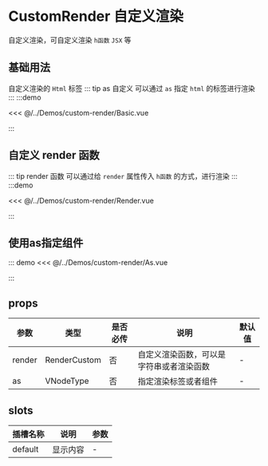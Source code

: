 # CustomRender 自定义渲染

自定义渲染，可自定义渲染  `h函数`  `JSX` 等

## 基础用法

自定义渲染的 `Html` 标签
::: tip as 自定义
可以通过 `as` 指定 `html` 的标签进行渲染
::: 
:::demo

<<< @/../Demos/custom-render/Basic.vue

:::

## 自定义 render 函数
::: tip render 函数
可以通过给 `render` 属性传入 `h函数` 的方式，进行渲染
:::
:::demo

<<< @/../Demos/custom-render/Render.vue

:::

<!-- ## 自定义 JSX
::: tip JSX
可以通过给 `render` 属性传入一个返回值为 `JSX` 的函数进行渲染
:::
:::demo

<<< @/../Demos/custom-render/JSXRender.vue

::: -->

## 使用as指定组件

::: demo
<<< @/../Demos/custom-render/As.vue

:::
## props

| 参数 |  类型   | 是否必传 |   说明       | 默认值 |
| ---- | ------ | ----- | ------------- | ----- |
| render | RenderCustom | 否 | 自定义渲染函数，可以是字符串或者渲染函数 | - |
| as | VNodeType | 否 | 指定渲染标签或者组件 | - |

## slots

| 插槽名称 |  说明   | 参数 |
| ---- | ------ | ----- |
| default | 显示内容 | - |
